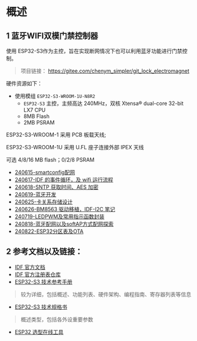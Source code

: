 # 概述


## 1 蓝牙WIFI双模门禁控制器

使用 ESP32-S3作为主控，旨在实现断网情况下也可以利用蓝牙功能进行门禁控制。

> 项目链接： https://gitee.com/chenym_simpler/git_lock_electromagnet

硬件资源如下：

- 使用模组 `ESP32-S3-WROOM-1U-N8R2`
	- `ESP32-S3` 主控，主频高达 240MHz，双核 Xtensa® dual-core 32-bit LX7 CPU
	- 8MB Flash
	- 2MB PSRAM

ESP32-S3-WROOM-1 采用 PCB 板载天线;

ESP32-S3-WROOM-1U 采用 U.FL 座子连接外部 IPEX 天线

可选 4/8/16 MB flash；0/2/8 PSRAM

- [240615-smartconfig配网](240615-smartconfig配网.md)
- [240617-IDF 的事件循环，及 wifi 运行流程](240617-IDF%20的事件循环，及%20wifi%20运行流程.md)
- [240618-SNTP 获取时间、AES 加密](240618-SNTP%20获取时间、AES%20加密.md)
- [240619-蓝牙开发](240619-蓝牙开发.md)
- [240625-卡关系存储设计](240625-卡关系存储设计.md)
- [240626-BM8563 驱动移植，IDF-I2C 笔记](240626-BM8563%20驱动移植，IDF-I2C%20笔记.md)
- [240719-LEDPWM及常用指示函数封装](240719-LEDPWM及常用指示函数封装.md)
- [240818-蓝牙配网以及softAP方式配网探索](240818-蓝牙配网以及softAP方式配网探索.md)
- [240822-ESP32分区表及OTA](240822-ESP32分区表及OTA.md)

## 2 参考文档以及链接：

- [IDF 官方文档](https://docs.espressif.com/projects/esp-idf/zh_CN/v5.2.1/esp32/get-started/index.html)
- [IDF 官方注册表仓库](https://components.espressif.com/)
- [ESP32-S3 技术参考手册](https://www.espressif.com/sites/default/files/documentation/esp32-s3_technical_reference_manual_cn.pdf)
> 较为详细，包括概述、功能列表、硬件架构、编程指南、寄存器列表等信息
- [ESP32-S3 技术规格书](https://espressif.com/sites/default/files/documentation/esp32-s3_datasheet_cn.pdf)
> 概述类型，包括各外设重要参数
- [ESP32 选型在线工具]( https://products.espressif.com/#/product-selector?language=zh&names= )
